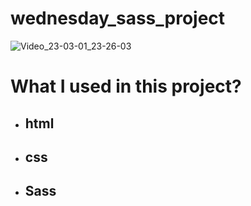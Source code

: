 # wednesday_sass_project
![Video_23-03-01_23-26-03](https://user-images.githubusercontent.com/118988723/222266636-855c7e14-f36d-45fa-90b9-1bc084c056ba.gif)
# What I used in this project?
- ## html
- ## css
- ## Sass
